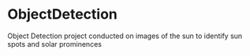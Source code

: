 # ObjectDetection
Object Detection project conducted on images of the sun to identify sun spots and solar prominences
